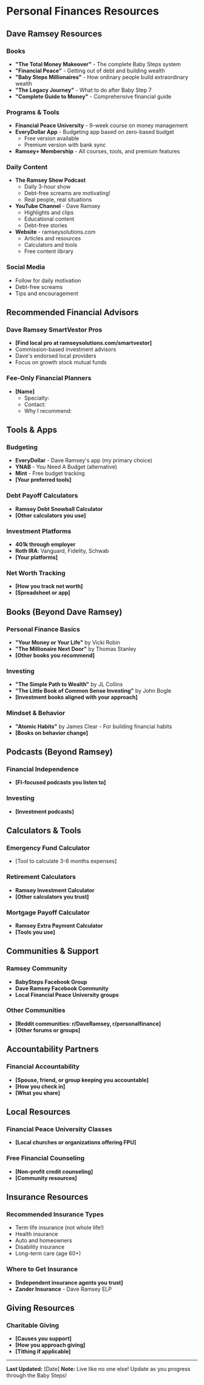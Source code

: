 # Personal Finances Resources

## Dave Ramsey Resources

### Books
- **"The Total Money Makeover"** - The complete Baby Steps system
- **"Financial Peace"** - Getting out of debt and building wealth
- **"Baby Steps Millionaires"** - How ordinary people build extraordinary wealth
- **"The Legacy Journey"** - What to do after Baby Step 7
- **"Complete Guide to Money"** - Comprehensive financial guide

### Programs & Tools
- **Financial Peace University** - 9-week course on money management
- **EveryDollar App** - Budgeting app based on zero-based budget
  - Free version available
  - Premium version with bank sync
- **Ramsey+ Membership** - All courses, tools, and premium features

### Daily Content
- **The Ramsey Show Podcast**
  - Daily 3-hour show
  - Debt-free screams are motivating!
  - Real people, real situations
- **YouTube Channel** - Dave Ramsey
  - Highlights and clips
  - Educational content
  - Debt-free stories
- **Website** - ramseysolutions.com
  - Articles and resources
  - Calculators and tools
  - Free content library

### Social Media
- Follow for daily motivation
- Debt-free screams
- Tips and encouragement

## Recommended Financial Advisors

### Dave Ramsey SmartVestor Pros
- **[Find local pro at ramseysolutions.com/smartvestor]**
- Commission-based investment advisors
- Dave's endorsed local providers
- Focus on growth stock mutual funds

### Fee-Only Financial Planners
- **[Name]**
  - Specialty:
  - Contact:
  - Why I recommend:

## Tools & Apps

### Budgeting
- **EveryDollar** - Dave Ramsey's app (my primary choice)
- **YNAB** - You Need A Budget (alternative)
- **Mint** - Free budget tracking
- **[Your preferred tools]**

### Debt Payoff Calculators
- **Ramsey Debt Snowball Calculator**
- **[Other calculators you use]**

### Investment Platforms
- **401k through employer**
- **Roth IRA**: Vanguard, Fidelity, Schwab
- **[Your platforms]**

### Net Worth Tracking
- **[How you track net worth]**
- **[Spreadsheet or app]**

## Books (Beyond Dave Ramsey)

### Personal Finance Basics
- **"Your Money or Your Life"** by Vicki Robin
- **"The Millionaire Next Door"** by Thomas Stanley
- **[Other books you recommend]**

### Investing
- **"The Simple Path to Wealth"** by JL Collins
- **"The Little Book of Common Sense Investing"** by John Bogle
- **[Investment books aligned with your approach]**

### Mindset & Behavior
- **"Atomic Habits"** by James Clear - For building financial habits
- **[Books on behavior change]**

## Podcasts (Beyond Ramsey)

### Financial Independence
- **[FI-focused podcasts you listen to]**

### Investing
- **[Investment podcasts]**

## Calculators & Tools

### Emergency Fund Calculator
- [Tool to calculate 3-6 months expenses]

### Retirement Calculators
- **Ramsey Investment Calculator**
- **[Other calculators you trust]**

### Mortgage Payoff Calculator
- **Ramsey Extra Payment Calculator**
- **[Tools you use]**

## Communities & Support

### Ramsey Community
- **BabySteps Facebook Group**
- **Dave Ramsey Facebook Community**
- **Local Financial Peace University groups**

### Other Communities
- **[Reddit communities: r/DaveRamsey, r/personalfinance]**
- **[Other forums or groups]**

## Accountability Partners

### Financial Accountability
- **[Spouse, friend, or group keeping you accountable]**
- **[How you check in]**
- **[What you share]**

## Local Resources

### Financial Peace University Classes
- **[Local churches or organizations offering FPU]**

### Free Financial Counseling
- **[Non-profit credit counseling]**
- **[Community resources]**

## Insurance Resources

### Recommended Insurance Types
- Term life insurance (not whole life!)
- Health insurance
- Auto and homeowners
- Disability insurance
- Long-term care (age 60+)

### Where to Get Insurance
- **[Independent insurance agents you trust]**
- **Zander Insurance** - Dave Ramsey ELP

## Giving Resources

### Charitable Giving
- **[Causes you support]**
- **[How you approach giving]**
- **[Tithing if applicable]**

---

**Last Updated:** [Date]
**Note:** Live like no one else! Update as you progress through the Baby Steps!

